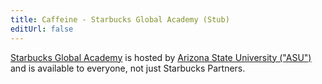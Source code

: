 ```yaml
---
title: Caffeine - Starbucks Global Academy (Stub)
editUrl: false
---
```


[Starbucks Global Academy](https://courses-canada.starbucksglobalacademy.com/) is hosted by [Arizona State University ("ASU")](https://www.asu.edu/) and is available to everyone, not just Starbucks Partners.
